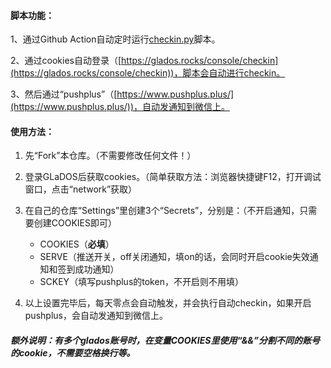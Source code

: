 #### 脚本功能：

1、通过Github Action自动定时运行[checkin.py](https://github.com/hbstarjason/glados-checkin/blob/master/checkin.py)脚本。

2、通过cookies自动登录（[https://glados.rocks/console/checkin](https://glados.rocks/console/checkin))，脚本会自动进行checkin。

3、然后通过“pushplus”（[https://www.pushplus.plus/](https://www.pushplus.plus/))，自动发通知到微信上。



#### 使用方法：

1. 先“Fork”本仓库。（不需要修改任何文件！）

2. 登录GLaDOS后获取cookies。（简单获取方法：浏览器快捷键F12，打开调试窗口，点击“network”获取）

4. 在自己的仓库“Settings”里创建3个“Secrets”，分别是：（不开启通知，只需要创建COOKIES即可）

   - COOKIES（**必填**）
   - SERVE（推送开关，off关闭通知，填on的话，会同时开启cookie失效通知和签到成功通知）
   - SCKEY（填写pushplus的token，不开启则不用填）

5. 以上设置完毕后，每天零点会自动触发，并会执行自动checkin，如果开启pushplus，会自动发通知到微信上。

##### 额外说明：有多个glados账号时，在变量COOKIES里使用“&&”分割不同的账号的cookie，不需要空格换行等。
